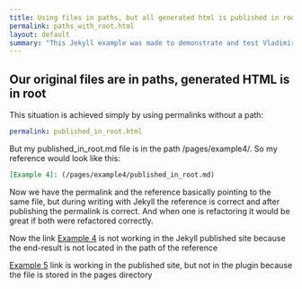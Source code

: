 ```yaml
---
title: Using files in paths, but all generated html is published in root
permalink: paths_with_root.html
layout: default
summary: "This Jekyll example was made to demonstrate and test Vladimir's Markdown Navigator plugin for IntelliJ. We will use out of the box Jekyll functionality for this."
---
```


##   Our original files are in paths, generated HTML is in root
 
 This situation is achieved simply by using permalinks without a path:
 
```yaml
permalink: published_in_root.html
```

But my published_in_root.md file is in the path /pages/example4/. So my reference would look like this:

```markdown
[Example 4]: (/pages/example4/published_in_root.md)
```

Now we have the permalink and the reference basically pointing to the same file, but during writing with Jekyll the reference is correct and after publishing the permalink is correct. And when one is refactoring it would be great if both were refactored correctly.

Now the link [Example 4] is not working in the Jekyll published site because the end-result is not located in the path of the reference

[Example 5] link is working in the published site, but not in the plugin because the file is stored in the pages directory

[Example 4]: /pages/example4/published_in_root_no_problem.html
[Example 5]: published_in_root.html
